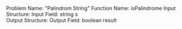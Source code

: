 Problem Name: "Palindrom String"
Function Name: isPalindrome
Input Structure:
Input Field: string s   
Output Structure:
Output Field: boolean result
